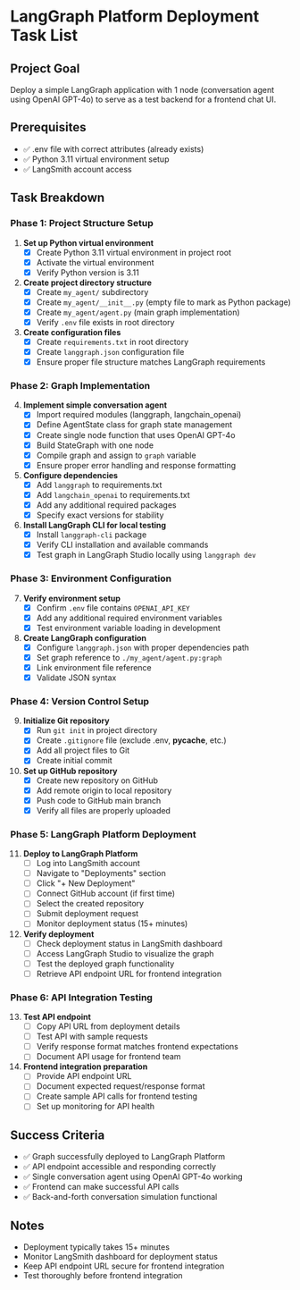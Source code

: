 # LangGraph Platform Deployment Task List

## Project Goal
Deploy a simple LangGraph application with 1 node (conversation agent using OpenAI GPT-4o) to serve as a test backend for a frontend chat UI.

## Prerequisites
- ✅ .env file with correct attributes (already exists)
- ✅ Python 3.11 virtual environment setup
- ✅ LangSmith account access

## Task Breakdown

### Phase 1: Project Structure Setup
1. **Set up Python virtual environment**
   - [x] Create Python 3.11 virtual environment in project root
   - [x] Activate the virtual environment
   - [x] Verify Python version is 3.11

2. **Create project directory structure**
   - [x] Create `my_agent/` subdirectory
   - [x] Create `my_agent/__init__.py` (empty file to mark as Python package)
   - [x] Create `my_agent/agent.py` (main graph implementation)
   - [x] Verify `.env` file exists in root directory

3. **Create configuration files**
   - [x] Create `requirements.txt` in root directory
   - [x] Create `langgraph.json` configuration file
   - [x] Ensure proper file structure matches LangGraph requirements

### Phase 2: Graph Implementation
4. **Implement simple conversation agent**
   - [x] Import required modules (langgraph, langchain_openai)
   - [x] Define AgentState class for graph state management
   - [x] Create single node function that uses OpenAI GPT-4o
   - [x] Build StateGraph with one node
   - [x] Compile graph and assign to `graph` variable
   - [x] Ensure proper error handling and response formatting

5. **Configure dependencies**
   - [x] Add `langgraph` to requirements.txt
   - [x] Add `langchain_openai` to requirements.txt
   - [x] Add any additional required packages
   - [x] Specify exact versions for stability

6. **Install LangGraph CLI for local testing**
   - [x] Install `langgraph-cli` package
   - [x] Verify CLI installation and available commands
   - [x] Test graph in LangGraph Studio locally using `langgraph dev`

### Phase 3: Environment Configuration
7. **Verify environment setup**
   - [x] Confirm `.env` file contains `OPENAI_API_KEY`
   - [x] Add any additional required environment variables
   - [x] Test environment variable loading in development

8. **Create LangGraph configuration**
   - [x] Configure `langgraph.json` with proper dependencies path
   - [x] Set graph reference to `./my_agent/agent.py:graph`
   - [x] Link environment file reference
   - [x] Validate JSON syntax

### Phase 4: Version Control Setup
9. **Initialize Git repository**
   - [x] Run `git init` in project directory
   - [x] Create `.gitignore` file (exclude .env, __pycache__, etc.)
   - [x] Add all project files to Git
   - [x] Create initial commit

10. **Set up GitHub repository**
    - [x] Create new repository on GitHub
    - [x] Add remote origin to local repository
    - [x] Push code to GitHub main branch
    - [x] Verify all files are properly uploaded

### Phase 5: LangGraph Platform Deployment
11. **Deploy to LangGraph Platform**
    - [ ] Log into LangSmith account
    - [ ] Navigate to "Deployments" section
    - [ ] Click "+ New Deployment"
    - [ ] Connect GitHub account (if first time)
    - [ ] Select the created repository
    - [ ] Submit deployment request
    - [ ] Monitor deployment status (15+ minutes)

12. **Verify deployment**
    - [ ] Check deployment status in LangSmith dashboard
    - [ ] Access LangGraph Studio to visualize the graph
    - [ ] Test the deployed graph functionality
    - [ ] Retrieve API endpoint URL for frontend integration

### Phase 6: API Integration Testing
13. **Test API endpoint**
    - [ ] Copy API URL from deployment details
    - [ ] Test API with sample requests
    - [ ] Verify response format matches frontend expectations
    - [ ] Document API usage for frontend team

14. **Frontend integration preparation**
    - [ ] Provide API endpoint URL
    - [ ] Document expected request/response format
    - [ ] Create sample API calls for frontend testing
    - [ ] Set up monitoring for API health

## Success Criteria
- ✅ Graph successfully deployed to LangGraph Platform
- ✅ API endpoint accessible and responding correctly
- ✅ Single conversation agent using OpenAI GPT-4o working
- ✅ Frontend can make successful API calls
- ✅ Back-and-forth conversation simulation functional

## Notes
- Deployment typically takes 15+ minutes
- Monitor LangSmith dashboard for deployment status
- Keep API endpoint URL secure for frontend integration
- Test thoroughly before frontend integration
